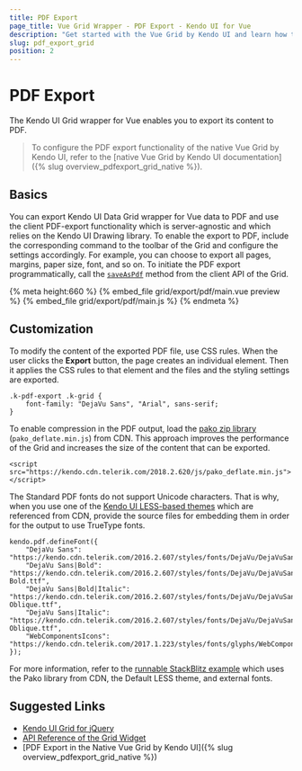 ```yaml
---
title: PDF Export
page_title: Vue Grid Wrapper - PDF Export - Kendo UI for Vue
description: "Get started with the Vue Grid by Kendo UI and learn how to output its content to a PDF file."
slug: pdf_export_grid
position: 2
---
```


# PDF Export

The Kendo UI Grid wrapper for Vue enables you to export its content to PDF.

> To configure the PDF export functionality of the native Vue Grid by Kendo UI, refer to the [native Vue Grid by Kendo UI documentation]({% slug overview_pdfexport_grid_native %}).

## Basics

You can export Kendo UI Data Grid wrapper for Vue data to PDF and use the client PDF-export functionality which is server-agnostic and which relies on the Kendo UI Drawing library. To enable the export to PDF, include the corresponding command to the toolbar of the Grid and configure the settings accordingly. For example, you can choose to export all pages, margins, paper size, font, and so on. To initiate the PDF export programmatically, call the [`saveAsPdf`](https://docs.telerik.com/kendo-ui/api/javascript/ui/grid/methods/saveaspdf) method from the client API of the Grid.

{% meta height:660 %}
{% embed_file grid/export/pdf/main.vue preview %}
{% embed_file grid/export/pdf/main.js %}
{% endmeta %}

## Customization

To modify the content of the exported PDF file, use CSS rules. When the user clicks the **Export** button, the page creates an individual element. Then it applies the CSS rules to that element and the files and the styling settings are exported.

```css-no-run
.k-pdf-export .k-grid {
    font-family: "DejaVu Sans", "Arial", sans-serif;
}
```

To enable compression in the PDF output, load the [pako zip library](https://github.com/nodeca/pako) (`pako_deflate.min.js`) from CDN. This approach improves the performance of the Grid and increases the size of the content that can be exported.

```html-no-run
<script src="https://kendo.cdn.telerik.com/2018.2.620/js/pako_deflate.min.js"></script>
```

The Standard PDF fonts do not support Unicode characters. That is why, when you use one of the [Kendo UI LESS-based themes](https://docs.telerik.com/kendo-ui/styles-and-layout/appearance-styling) which are referenced from CDN, provide the source files for embedding them in order for the output to use TrueType fonts.

```js-no-run
kendo.pdf.defineFont({
    "DejaVu Sans": "https://kendo.cdn.telerik.com/2016.2.607/styles/fonts/DejaVu/DejaVuSans.ttf",
    "DejaVu Sans|Bold": "https://kendo.cdn.telerik.com/2016.2.607/styles/fonts/DejaVu/DejaVuSans-Bold.ttf",
    "DejaVu Sans|Bold|Italic": "https://kendo.cdn.telerik.com/2016.2.607/styles/fonts/DejaVu/DejaVuSans-Oblique.ttf",
    "DejaVu Sans|Italic": "https://kendo.cdn.telerik.com/2016.2.607/styles/fonts/DejaVu/DejaVuSans-Oblique.ttf",
    "WebComponentsIcons": "https://kendo.cdn.telerik.com/2017.1.223/styles/fonts/glyphs/WebComponentsIcons.ttf"
});
```

For more information, refer to the [runnable StackBlitz example](https://stackblitz.com/edit/dpnnt5-hnr1ec) which uses the Pako library from CDN, the Default LESS theme, and external fonts.

## Suggested Links

* [Kendo UI Grid for jQuery](https://docs.telerik.com/kendo-ui/controls/data-management/grid/overview)
* [API Reference of the Grid Widget](https://docs.telerik.com/kendo-ui/api/javascript/ui/grid)
* [PDF Export in the Native Vue Grid by Kendo UI]({% slug overview_pdfexport_grid_native %})
